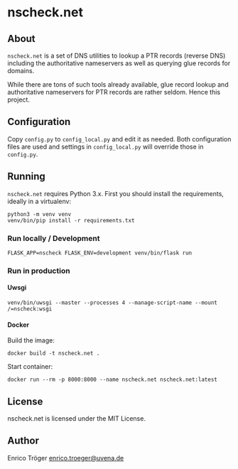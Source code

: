 # nscheck.net


## About

`nscheck.net` is a set of DNS utilities to lookup a
PTR records (reverse DNS) including the authoritative nameservers
as well as querying glue records for domains.

While there are tons of such tools already available,
glue record lookup and authoritative nameservers for PTR
records are rather seldom. Hence this project.


## Configuration

Copy `config.py` to `config_local.py` and edit it as needed.
Both configuration files are used and settings in `config_local.py`
will override those in `config.py`.


## Running

`nscheck.net` requires Python 3.x.
First you should install the requirements, ideally in a virtualenv:

	python3 -m venv venv
	venv/bin/pip install -r requirements.txt


### Run locally / Development

	FLASK_APP=nscheck FLASK_ENV=development venv/bin/flask run


### Run in production

#### Uwsgi

	venv/bin/uwsgi --master --processes 4 --manage-script-name --mount /=nscheck:wsgi

#### Docker

Build the image:

	docker build -t nscheck.net .

Start container:

	docker run --rm -p 8000:8000 --name nscheck.net nscheck.net:latest


## License

nscheck.net is licensed under the MIT License.


## Author

Enrico Tröger <enrico.troeger@uvena.de>
